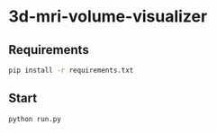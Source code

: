 # 3d-mri-volume-visualizer
## Requirements
```bash
pip install -r requirements.txt
```
## Start
```bash
python run.py
```
